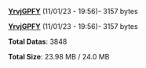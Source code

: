 [**YrvjGPFY**](/data/YrvjGPFY.txt) (11/01/23 - 19:56)- 3157 bytes

[**YrvjGPFY**](/data/YrvjGPFY.txt) (11/01/23 - 19:56)- 3157 bytes

**Total Datas**: 3848

**Total Size**: 23.98 MB / 24.0 MB